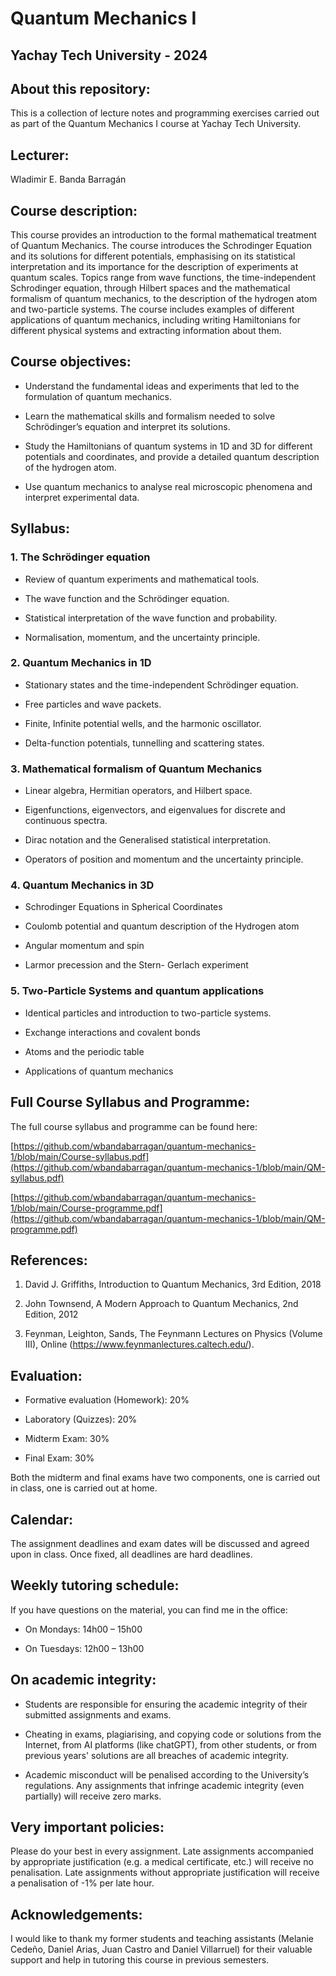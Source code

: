 # Quantum Mechanics I 

## Yachay Tech University - 2024

## About this repository:
This is a collection of lecture notes and programming exercises carried out as part of the Quantum Mechanics I course at Yachay Tech University.

## Lecturer:
Wladimir E. Banda Barragán

## Course description:
This course provides an introduction to the formal mathematical treatment of Quantum Mechanics. The course introduces the Schrodinger Equation and its solutions for different potentials, emphasising on its statistical interpretation and its importance for the description of experiments at quantum scales. Topics range from wave functions, the time-independent Schrodinger equation, through Hilbert spaces and the mathematical formalism of quantum mechanics, to the description of the hydrogen atom and two-particle systems. The course includes examples of different applications of quantum mechanics, including writing Hamiltonians for different physical systems and extracting information about them.

## Course objectives:
- Understand the fundamental ideas and experiments that led to the formulation of quantum mechanics.

- Learn the mathematical skills and formalism needed to solve Schrödinger’s equation and interpret its solutions.

- Study the Hamiltonians of quantum systems in 1D and 3D for different potentials and coordinates, and provide a detailed quantum description of the hydrogen atom.

- Use quantum mechanics to analyse real microscopic phenomena and interpret experimental data.

## Syllabus:
### 1. The Schrödinger equation

- Review of quantum experiments and mathematical tools.

- The wave function and the Schrödinger equation.

- Statistical interpretation of the wave function and probability.

- Normalisation, momentum, and the uncertainty principle.

### 2. Quantum Mechanics in 1D

- Stationary states and the time-independent Schrödinger equation.

- Free particles and wave packets.

- Finite, Infinite potential wells, and the harmonic oscillator.

- Delta-function potentials, tunnelling and scattering states.

### 3. Mathematical formalism of Quantum Mechanics

- Linear algebra, Hermitian operators, and Hilbert space.

- Eigenfunctions, eigenvectors, and eigenvalues for discrete and continuous spectra.

- Dirac notation and the Generalised statistical interpretation.

- Operators of position and momentum and the uncertainty principle.

### 4. Quantum Mechanics in 3D

- Schrodinger Equations in Spherical Coordinates

- Coulomb potential and quantum description of the Hydrogen atom

- Angular momentum and spin

- Larmor precession and the Stern- Gerlach experiment

### 5. Two-Particle Systems and quantum applications

- Identical particles and introduction to two-particle systems.

- Exchange interactions and covalent bonds

- Atoms and the periodic table

- Applications of quantum mechanics

## Full Course Syllabus and Programme:

The full course syllabus and programme can be found here:

[https://github.com/wbandabarragan/quantum-mechanics-1/blob/main/Course-syllabus.pdf](https://github.com/wbandabarragan/quantum-mechanics-1/blob/main/QM-syllabus.pdf)

[https://github.com/wbandabarragan/quantum-mechanics-1/blob/main/Course-programme.pdf](https://github.com/wbandabarragan/quantum-mechanics-1/blob/main/QM-programme.pdf)

## References:

1. David J. Griffiths, Introduction to Quantum Mechanics, 3rd Edition, 2018

2. John Townsend, A Modern Approach to Quantum Mechanics, 2nd Edition, 2012
   
3. Feynman, Leighton, Sands, The Feynmann Lectures on Physics (Volume III), Online (https://www.feynmanlectures.caltech.edu/).


## Evaluation:

- Formative evaluation (Homework): 20%

- Laboratory (Quizzes): 20%

- Midterm Exam: 30%

- Final Exam: 30%

Both the midterm and final exams have two components, one is carried out in class, one is carried out at home.


## Calendar:

The assignment deadlines and exam dates will be discussed and agreed upon in class. Once fixed, all deadlines are hard deadlines.


## Weekly tutoring schedule:

If you have questions on the material, you can find me in the office:

- On Mondays: 14h00 – 15h00  

- On Tuesdays: 12h00 – 13h00 


## On academic integrity:

- Students are responsible for ensuring the academic integrity of their submitted assignments and exams.

- Cheating in exams, plagiarising, and copying code or solutions from the Internet, from AI platforms (like chatGPT), from other students, or from previous years' solutions are all breaches of academic integrity.

- Academic misconduct will be penalised according to the University’s regulations. Any assignments that infringe academic integrity (even partially) will receive zero marks.

## Very important policies:

Please do your best in every assignment. Late assignments accompanied by appropriate justification (e.g. a medical certificate, etc.) will receive no penalisation. Late assignments without appropriate justification will receive a penalisation of -1% per late hour.


## Acknowledgements:
I would like to thank my former students and teaching assistants (Melanie Cedeño, Daniel Arias, Juan Castro and Daniel Villarruel) for their valuable support and help in tutoring this course in previous semesters.

